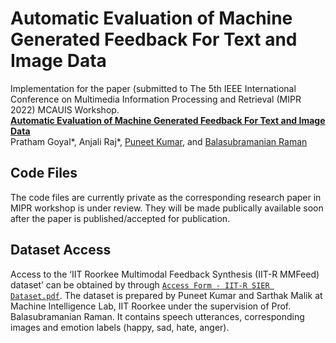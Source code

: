 Automatic Evaluation of Machine Generated Feedback For Text and Image Data
============================================================================================

Implementation for the paper (submitted to The 5th IEEE International Conference on Multimedia Information Processing and Retrieval (MIPR 2022) MCAUIS Workshop. <br>
**[Automatic Evaluation of Machine Generated Feedback For Text and Image Data][1]**<br>
Pratham Goyal*, Anjali Raj*, [Puneet Kumar](https://puneet-kr.github.io/), and [Balasubramanian Raman](http://faculty.iitr.ac.in/~balarfma/)  

## Code Files
The code files are currently private as the corresponding research paper in MIPR workshop is under review. They will be made publically available soon after the paper is published/accepted for publication.

Dataset Access
--------------
Access to the ‘IIT Roorkee Multimodal Feedback Synthesis (IIT-R MMFeed) dataset’ can be obtained by through [`Access Form - IIT-R SIER Dataset.pdf`][2]. The dataset is prepared by Puneet Kumar and Sarthak Malik at Machine Intelligence Lab, IIT Roorkee under the supervision of Prof. Balasubramanian Raman. It contains speech utterances, corresponding images and emotion labels (happy, sad, hate, anger).

[1]:https://mcauis2022.github.io/  
[2]:https://github.com/MIntelligence-Group/SIER/blob/main/Access%20Form%20-%20IIT-R%20SIER%20Dataset.pdf 
